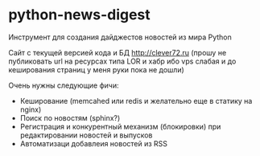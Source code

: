 python-news-digest
==================

Инструмент для создания дайджестов новостей из мира Python

Сайт с текущей версией кода и БД http://clever72.ru 
(прошу не публиковать url на ресурсах типа LOR и хабр ибо vps слабая и до кеширования страниц у меня руки пока не дошли)

Очень нужны следующие фичи:

 - Кеширование (memcahed или redis и желательно еще в статику на nginx)
 - Поиск по новостям (sphinx?)
 - Регистрация и конкурентный механизм (блокировки) при редактировании новостей и выпусков
 - Автоматизаци добавлеия новостей из RSS
